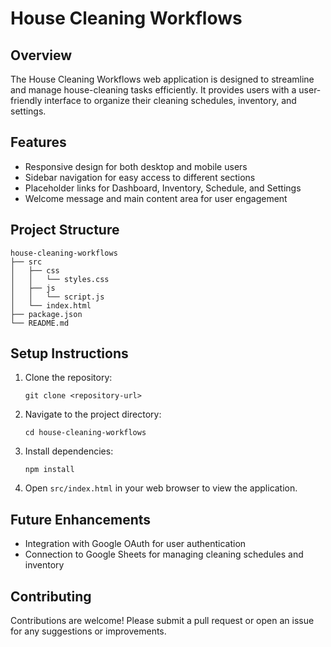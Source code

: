 # House Cleaning Workflows

## Overview
The House Cleaning Workflows web application is designed to streamline and manage house-cleaning tasks efficiently. It provides users with a user-friendly interface to organize their cleaning schedules, inventory, and settings.

## Features
- Responsive design for both desktop and mobile users
- Sidebar navigation for easy access to different sections
- Placeholder links for Dashboard, Inventory, Schedule, and Settings
- Welcome message and main content area for user engagement

## Project Structure
```
house-cleaning-workflows
├── src
│   ├── css
│   │   └── styles.css
│   ├── js
│   │   └── script.js
│   └── index.html
├── package.json
└── README.md
```

## Setup Instructions
1. Clone the repository:
   ```
   git clone <repository-url>
   ```
2. Navigate to the project directory:
   ```
   cd house-cleaning-workflows
   ```
3. Install dependencies:
   ```
   npm install
   ```
4. Open `src/index.html` in your web browser to view the application.

## Future Enhancements
- Integration with Google OAuth for user authentication
- Connection to Google Sheets for managing cleaning schedules and inventory

## Contributing
Contributions are welcome! Please submit a pull request or open an issue for any suggestions or improvements.